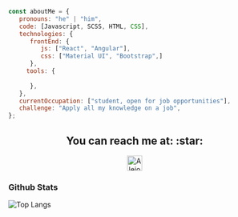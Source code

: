 
```javascript
const aboutMe = {
   pronouns: "he" | "him",
   code: [Javascript, SCSS, HTML, CSS],
   technologies: {
      frontEnd: {
         js: ["React", "Angular"],
         css: ["Material UI", "Bootstrap",]
      },
     tools: {
         
      },
   },
   currentOccupation: ["student, open for job opportunities"],
   challenge: "Apply all my knowledge on a job",
};
```
<h2 align="center">You can reach me at: :star:</h2>

<p align="center">
  

  <a href="https://www.linkedin.com/in/alejo-vera/">
    <img src="https://www.vectorlogo.zone/logos/linkedin/linkedin-icon.svg" alt="Alejo Vera's LinkedIn Profile" height="30" width="30">
  </a>

 </p>
 
 ### Github Stats
![Top Langs](https://github-readme-stats.vercel.app/api/top-langs/?username=alejovera0110&show_icons=true)

